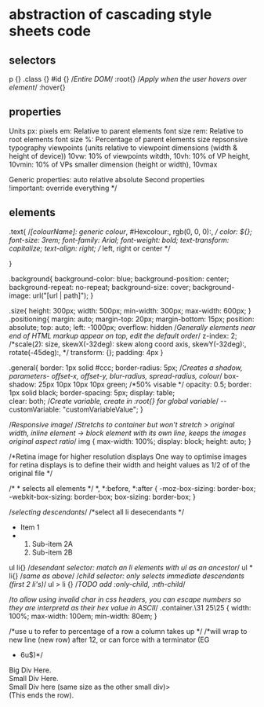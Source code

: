 # abstraction of cascading style sheets code
## selectors 
p {} .class {} #id {} 
/*Entire DOM*/
:root{}
/*Apply when the user hovers over element*/
:hover{}

## properties
Units
	px: pixels
	em: Relative to parent elements font size
	rem: Relative to root elements font size
	%: Percentage of parent elements size
	repsonsive typography
		viewpoints (units relative to viewpoint dimensions (width & height of device))
			10vw: 10% of viewpoints witdth, 10vh: 10% of VP height, 10vmin: 10% of VPs smaller dimension (height or width), 10vmax

Generic properties:
	auto
	relative
	absolute
Second properties	
	!important: override everything
*/

## elements


.text{
	/*[colourName]: generic colour*, #Hexcolour:, rgb(0, 0, 0):,   */
	color: ${}; 
	font-size: 3rem;
		font-family: Arial;
		font-weight: bold;
	text-transform: capitalize;
	text-align: right; /* left, right or center */
	
}

.background{
	background-color: blue;
	background-position: center;  
    background-repeat: no-repeat;
    background-size: cover;
	background-image: url("[url | path]"); 
}

.size{
	height: 300px;
  	width: 500px;
	min-width: 300px; 
    max-width: 600px;
}
.positioning{
	margin: auto;
		margin-top: 20px;
		margin-bottom: 15px;
	position: absolute;
	top: auto;
		left: -1000px;
  	overflow: hidden
	/*Generally elements near end of HTML markup appear on top, edit the default order*/
	z-index: 2;	
	/*scale(2): size, skewX(-32deg): skew along coord axis, skewY(-32deg):, rotate(-45deg):, */
	transform: {};
	padding: 4px 
}

.general{
	border: 1px solid #ccc;
    	border-radius: 5px;
	/*Creates a shadow, parameters- offset-x, offset-y, blur-radius, spread-radius, colour*/
    box-shadow: 25px 10px 10px 10px green; 
	/*50% visable */
	opacity: 0.5; 
	border: 1px solid black;
	border-spacing: 5px;
	display: table;   
	clear: both;
	/*Create variable, create in :root{} for global variable*/
	--customVariable: "customVariableValue";
}

/*Responsive image*/
/*Stretchs to container but won't stretch > original width, inline element -> block element with its own line, keeps the images original aspect ratio*/
img {
    max-width: 100%;
    display: block;
    height: auto;
}

/*Retina image for higher resolution displays
One way to optimise images for retina displays is to define their width and height values as 1/2 of of the original file */

/* * selects all elements */
*, *:before, *:after {
		-moz-box-sizing: border-box;
		-webkit-box-sizing: border-box;
		box-sizing: border-box;
	}

/*selecting descendants*/
    /*select all li desecendants */
    <ul>
      <li>Item 1</li>
      <li>
        <ol>
          <li>Sub-item 2A</li>
          <li>Sub-item 2B</li>
        </ol>
      </li>
    </ul>
    ul li{} /*desendant selector: match an li elements with ul as an ancestor*/
    ul * li{} /*same as above*/ 
    /*child selector: only selects immediate descendants (first 2 li's)*/
    ul > li {}
    /*TODO add :only-child, :nth-child*/

/*to allow using invalid char in css headers, you can escape numbers so they are interpretd as their hex value in ASCII*/
.container.\31 25\25 {
		width: 100%;
		max-width: 100em;
		min-width: 80em;
    }

/*use u to refer to percentage of a row a column takes up */
/*will wrap to new line (new row) after 12, or can force with a terminator (EG
 * 6u$)*/
<div class="row">  
  <div class="6u"> Big Div Here. </div>
  <div class="3u"> Small Div Here. </div>
  <div class="3u"> Small Div here (same size as the other small div)> </div>
</div>  (This ends the row).
